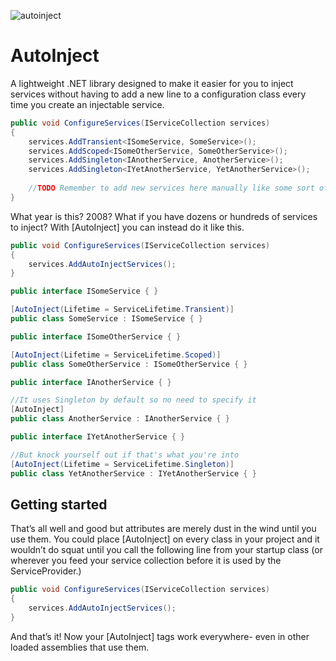![autoinject](https://user-images.githubusercontent.com/5889860/134765804-86714a82-be40-4434-8aa9-d570a4735ae6.png)

# AutoInject
A lightweight .NET library designed to make it easier for you to inject services without having to add a new line to a configuration class every time you create an injectable service.

```c#
public void ConfigureServices(IServiceCollection services)
{
    services.AddTransient<ISomeService, SomeService>();
    services.AddScoped<ISomeOtherService, SomeOtherService>();
    services.AddSingleton<IAnotherService, AnotherService>();
    services.AddSingleton<IYetAnotherService, YetAnotherService>();
    
    //TODO Remember to add new services here manually like some sort of animal
}
```

What year is this? 2008? What if you have dozens or hundreds of services to inject? With [AutoInject] you can instead do it like this. 

```c#
public void ConfigureServices(IServiceCollection services)
{
    services.AddAutoInjectServices();
}

public interface ISomeService { }

[AutoInject(Lifetime = ServiceLifetime.Transient)]
public class SomeService : ISomeService { }

public interface ISomeOtherService { }

[AutoInject(Lifetime = ServiceLifetime.Scoped)]
public class SomeOtherService : ISomeOtherService { }

public interface IAnotherService { }

//It uses Singleton by default so no need to specify it
[AutoInject]
public class AnotherService : IAnotherService { }

public interface IYetAnotherService { }

//But knock yourself out if that's what you're into
[AutoInject(Lifetime = ServiceLifetime.Singleton)]
public class YetAnotherService : IYetAnotherService { }
```

## Getting started

That’s all well and good but attributes are merely dust in the wind until you use them. You could place [AutoInject] on every class in your project and it wouldn’t do squat until you call the following line from your startup class (or wherever you feed your service collection before it is used by the ServiceProvider.)

```c#
public void ConfigureServices(IServiceCollection services)
{
    services.AddAutoInjectServices();
}
```
And that’s it! Now your [AutoInject] tags work everywhere- even in other loaded assemblies that use them.
